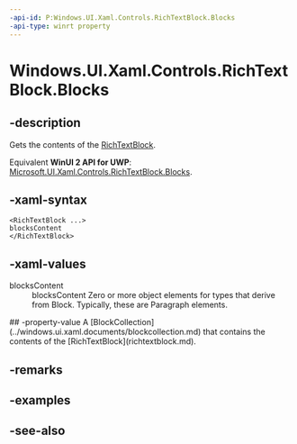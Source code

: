 ```yaml
---
-api-id: P:Windows.UI.Xaml.Controls.RichTextBlock.Blocks
-api-type: winrt property
---
```


<!-- Property syntax
public Windows.UI.Xaml.Documents.BlockCollection Blocks { get; }
-->

# Windows.UI.Xaml.Controls.RichTextBlock.Blocks

## -description
Gets the contents of the [RichTextBlock](richtextblock.md).

Equivalent **WinUI 2 API for UWP**: [Microsoft.UI.Xaml.Controls.RichTextBlock.Blocks](/windows/winui/api/microsoft.ui.xaml.controls.richtextblock.blocks).

## -xaml-syntax
```xaml
<RichTextBlock ...>
blocksContent
</RichTextBlock>
```


## -xaml-values
<dl><dt>blocksContent</dt><dd>blocksContent Zero or more object elements for types that derive from Block. Typically, these are Paragraph elements.</dd>
</dl>
## -property-value
A [BlockCollection](../windows.ui.xaml.documents/blockcollection.md) that contains the contents of the [RichTextBlock](richtextblock.md).

## -remarks

## -examples

## -see-also
